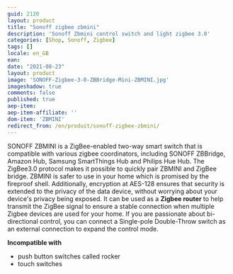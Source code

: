 ```yaml
---
guid: 2120
layout: product
title: "Sonoff zigbee zbmini"
description: 'Sonoff Zbmini control switch and light zigbee 3.0'
categories: [Shop, Sonoff, Zigbee]
tags: []
locale: en_GB
ean:
date: "2021-08-23"
layout: product
image: 'SONOFF-Zigbee-3-0-ZBBridge-Mini-ZBMINI.jpg'
imageshadow: true
comments: false
published: true
aep-item: 
aep-item-affiliate: ''
dom-item: 'ZBMINI'
redirect_from: /en/produit/sonoff-zigbee-zbmini/
---
```


SONOFF ZBMINI is a ZigBee-enabled two-way smart switch that is compatible with various zigbee coordinators, including SONOFF ZBBridge, Amazon Hub, Samsung SmartThings Hub and Philips Hue Hub. The ZigBee3.0 protocol makes it possible to quickly pair ZBMINI and ZigBee bridge. ZBMINI is safer to use in your home which is promised by the fireproof shell. Additionally, encryption at AES-128 ensures that security is extended to the privacy of the data device, without worrying about your device's privacy being exposed. It can be used as a **Zigbee router** to help transmit the ZigBee signal to ensure a stable connection when multiple Zigbee devices are used for your home. If you are passionate about bi-directional control, you can connect a Single-pole Double-Throw switch as an external connection to expand the control mode.

**Incompatible with**

- push button switches called rocker
- touch switches
